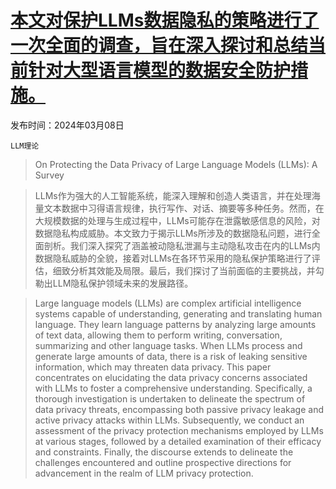 # [本文对保护LLMs数据隐私的策略进行了一次全面的调查，旨在深入探讨和总结当前针对大型语言模型的数据安全防护措施。](https://arxiv.org/abs/2403.05156)

发布时间：2024年03月08日

`LLM理论`

> On Protecting the Data Privacy of Large Language Models (LLMs): A Survey

> LLMs作为强大的人工智能系统，能深入理解和创造人类语言，并在处理海量文本数据中习得语言规律，执行写作、对话、摘要等多种任务。然而，在大规模数据的处理与生成过程中，LLMs可能存在泄露敏感信息的风险，对数据隐私构成威胁。本文致力于揭示LLMs所涉及的数据隐私问题，进行全面剖析。我们深入探究了涵盖被动隐私泄漏与主动隐私攻击在内的LLMs内数据隐私威胁的全貌，接着对LLMs在各环节采用的隐私保护策略进行了评估，细致分析其效能及局限。最后，我们探讨了当前面临的主要挑战，并勾勒出LLM隐私保护领域未来的发展路径。

> Large language models (LLMs) are complex artificial intelligence systems capable of understanding, generating and translating human language. They learn language patterns by analyzing large amounts of text data, allowing them to perform writing, conversation, summarizing and other language tasks. When LLMs process and generate large amounts of data, there is a risk of leaking sensitive information, which may threaten data privacy. This paper concentrates on elucidating the data privacy concerns associated with LLMs to foster a comprehensive understanding. Specifically, a thorough investigation is undertaken to delineate the spectrum of data privacy threats, encompassing both passive privacy leakage and active privacy attacks within LLMs. Subsequently, we conduct an assessment of the privacy protection mechanisms employed by LLMs at various stages, followed by a detailed examination of their efficacy and constraints. Finally, the discourse extends to delineate the challenges encountered and outline prospective directions for advancement in the realm of LLM privacy protection.
